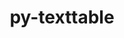 ---
title: "py-texttable"
layout: cache
categories: [package, develop]
meta: {"versions": ["1.6.7"], "compilers": ["gcc@=11.4.0"], "oss": ["ubuntu22.04"], "platforms": ["linux"], "targets": ["x86_64_v3"], "stacks": ["e4s", "root"], "num_specs": 5, "num_specs_by_stack": {"root": 5, "e4s": 5}}
spec_details: [{"hash": "6whwjmqyt6zsc4pyewcbrseemo4wwhik", "compiler": "gcc@=11.4.0", "versions": ["1.6.7"], "os": "ubuntu22.04", "platform": "linux", "target": "x86_64_v3", "variants": ["build_system=python_pip"], "stacks": ["root", "e4s"], "size": "-", "tarball": "https://binaries.spack.io/develop/build_cache/linux-ubuntu22.04-x86_64_v3/gcc-11.4.0/py-texttable-1.6.7/linux-ubuntu22.04-x86_64_v3-gcc-11.4.0-py-texttable-1.6.7-6whwjmqyt6zsc4pyewcbrseemo4wwhik.spack"}, {"hash": "3elhndygj24hp47kgjk3qrcthfkqvyys", "compiler": "gcc@=11.4.0", "versions": ["1.6.7"], "os": "ubuntu22.04", "platform": "linux", "target": "x86_64_v3", "variants": ["build_system=python_pip"], "stacks": ["root", "e4s"], "size": "-", "tarball": "https://binaries.spack.io/develop/build_cache/linux-ubuntu22.04-x86_64_v3/gcc-11.4.0/py-texttable-1.6.7/linux-ubuntu22.04-x86_64_v3-gcc-11.4.0-py-texttable-1.6.7-3elhndygj24hp47kgjk3qrcthfkqvyys.spack"}, {"hash": "ewj7rwqi2ifhq3pnl55lhyprxsvjalch", "compiler": "gcc@=11.4.0", "versions": ["1.6.7"], "os": "ubuntu22.04", "platform": "linux", "target": "x86_64_v3", "variants": ["build_system=python_pip"], "stacks": ["root", "e4s"], "size": "-", "tarball": "https://binaries.spack.io/develop/build_cache/linux-ubuntu22.04-x86_64_v3/gcc-11.4.0/py-texttable-1.6.7/linux-ubuntu22.04-x86_64_v3-gcc-11.4.0-py-texttable-1.6.7-ewj7rwqi2ifhq3pnl55lhyprxsvjalch.spack"}, {"hash": "2ecssnvy7ubk3oafqtc6k76lu73fth7i", "compiler": "gcc@=11.4.0", "versions": ["1.6.7"], "os": "ubuntu22.04", "platform": "linux", "target": "x86_64_v3", "variants": ["build_system=python_pip"], "stacks": ["root", "e4s"], "size": "-", "tarball": "https://binaries.spack.io/develop/build_cache/linux-ubuntu22.04-x86_64_v3/gcc-11.4.0/py-texttable-1.6.7/linux-ubuntu22.04-x86_64_v3-gcc-11.4.0-py-texttable-1.6.7-2ecssnvy7ubk3oafqtc6k76lu73fth7i.spack"}, {"hash": "kwbvr4boredp5evsnhpdx3mgf7sf5v7u", "compiler": "gcc@=11.4.0", "versions": ["1.6.7"], "os": "ubuntu22.04", "platform": "linux", "target": "x86_64_v3", "variants": ["build_system=python_pip"], "stacks": ["root", "e4s"], "size": "-", "tarball": "https://binaries.spack.io/develop/build_cache/linux-ubuntu22.04-x86_64_v3/gcc-11.4.0/py-texttable-1.6.7/linux-ubuntu22.04-x86_64_v3-gcc-11.4.0-py-texttable-1.6.7-kwbvr4boredp5evsnhpdx3mgf7sf5v7u.spack"}]
---